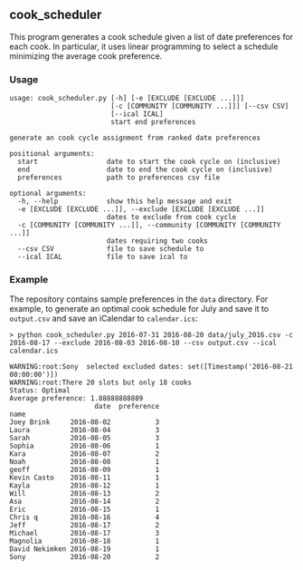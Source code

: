 ## cook_scheduler
This program generates a cook schedule given a list of date preferences for each cook. In particular, it uses linear programming to select a schedule minimizing the average cook preference.

### Usage
```
usage: cook_scheduler.py [-h] [-e [EXCLUDE [EXCLUDE ...]]]
                         [-c [COMMUNITY [COMMUNITY ...]]] [--csv CSV]
                         [--ical ICAL]
                         start end preferences

generate an cook cycle assignment from ranked date preferences

positional arguments:
  start                 date to start the cook cycle on (inclusive)
  end                   date to end the cook cycle on (inclusive)
  preferences           path to preferences csv file

optional arguments:
  -h, --help            show this help message and exit
  -e [EXCLUDE [EXCLUDE ...]], --exclude [EXCLUDE [EXCLUDE ...]]
                        dates to exclude from cook cycle
  -c [COMMUNITY [COMMUNITY ...]], --community [COMMUNITY [COMMUNITY ...]]
                        dates requiring two cooks
  --csv CSV             file to save schedule to
  --ical ICAL           file to save ical to
```

### Example
The repository contains sample preferences in the `data` directory. For example, to generate an optimal cook schedule for July and save it to `output.csv` and save an iCalendar to `calendar.ics`:
```
> python cook_scheduler.py 2016-07-31 2016-08-20 data/july_2016.csv -c 2016-08-17 --exclude 2016-08-03 2016-08-10 --csv output.csv --ical calendar.ics

WARNING:root:Sony  selected excluded dates: set([Timestamp('2016-08-21 00:00:00')])
WARNING:root:There 20 slots but only 18 cooks
Status: Optimal
Average preference: 1.88888888889
                     date  preference
name                                 
Joey Brink     2016-08-02           3
Laura          2016-08-04           3
Sarah          2016-08-05           3
Sophia         2016-08-06           1
Kara           2016-08-07           2
Noah           2016-08-08           1
geoff          2016-08-09           1
Kevin Casto    2016-08-11           1
Kayla          2016-08-12           1
Will           2016-08-13           2
Asa            2016-08-14           2
Eric           2016-08-15           1
Chris q        2016-08-16           4
Jeff           2016-08-17           2
Michael        2016-08-17           3
Magnolia       2016-08-18           1
David Nekimken 2016-08-19           1
Sony           2016-08-20           2
```
